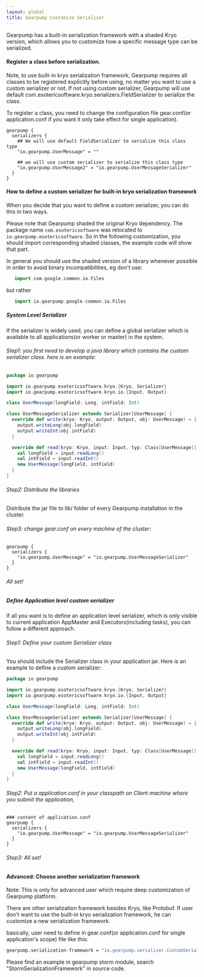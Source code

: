 ```yaml
---
layout: global
title: Gearpump Customize Serializer
---
```


Gearpump has a built-in serialization framework with a shaded Kryo version, which allows you to customize how a specific message type can be serialized. 

#### Register a class before serialization.

Note, to use built-in kryo serialization framework, Gearpump requires all classes to be registered explicitly before using, no matter you want to use a custom serializer or not. If not using custom serializer, Gearpump will use default com.esotericsoftware.kryo.serializers.FieldSerializer to serialize the class. 

To register a class, you need to change the configuration file gear.conf(or application.conf if you want it only take effect for single application).

```
gearpump {
  serializers {
    ## We will use default FieldSerializer to serialize this class type
    "io.gearpump.UserMessage" = ""
    
    ## we will use custom serializer to serialize this class type
    "io.gearpump.UserMessage2" = "io.gearpump.UserMessageSerializer"
  }
}
```

#### How to define a custom serializer for built-in kryo serialization framework

When you decide that you want to define a custom serializer, you can do this in two ways.

Please note that Gearpump shaded the original Kryo dependency. The package name ```com.esotericsoftware``` was relocated to ```io.gearpump.esotericsoftware```. So in the following customization, you should import corresponding shaded classes, the example code will show that part.

In general you should use the shaded version of a library whenever possible in order to avoid binary incompatibilities, eg don't use:

```scala
   import com.google.common.io.Files
```

but rather

```scala
   import io.gearpump.google.common.io.Files
```


##### System Level Serializer

If the serializer is widely used, you can define a global serializer which is available to all applications(or worker or master) in the system.

###### Step1: you first need to develop a java library which contains the custom serializer class. here is an example:

```scala
package io.gearpump

import io.gearpump.esotericsoftware.kryo.{Kryo, Serializer}
import io.gearpump.esotericsoftware.kryo.io.{Input, Output}

class UserMessage(longField: Long, intField: Int)

class UserMessageSerializer extends Serializer[UserMessage] {
  override def write(kryo: Kryo, output: Output, obj: UserMessage) = {
    output.writeLong(obj.longField)
    output.writeInt(obj.intField)
  }

  override def read(kryo: Kryo, input: Input, typ: Class[UserMessage]): UserMessage = {
    val longField = input.readLong()
    val intField = input.readInt()
    new UserMessage(longField, intField)
  }
}
```

###### Step2: Distribute the libraries

Distribute the jar file to lib/ folder of every Gearpump installation in the cluster.

###### Step3: change gear.conf on every machine of the cluster:

```
gearpump {
  serializers {
    "io.gearpump.UserMessage" = "io.gearpump.UserMessageSerializer"
  }
}
```

###### All set!

##### Define Application level custom serializer
If all you want is to define an application level serializer, which is only visible to current application AppMaster and Executors(including tasks), you can follow a different approach.

###### Step1: Define your custom Serializer class

You should include the Serializer class in your application jar. Here is an example to define a custom serializer:

```scala
package io.gearpump

import io.gearpump.esotericsoftware.kryo.{Kryo, Serializer}
import io.gearpump.esotericsoftware.kryo.io.{Input, Output}

class UserMessage(longField: Long, intField: Int)

class UserMessageSerializer extends Serializer[UserMessage] {
  override def write(kryo: Kryo, output: Output, obj: UserMessage) = {
    output.writeLong(obj.longField)
    output.writeInt(obj.intField)
  }

  override def read(kryo: Kryo, input: Input, typ: Class[UserMessage]): UserMessage = {
    val longField = input.readLong()
    val intField = input.readInt()
    new UserMessage(longField, intField)
  }
}
```

###### Step2: Put a application.conf in your classpath on Client machine where you submit the application, 

```
### content of application.conf
gearpump {
  serializers {
    "io.gearpump.UserMessage" = "io.gearpump.UserMessageSerializer"
  }
}
```

###### Step3: All set!


#### Advanced: Choose another serialization framework

Note: This is only for advanced user which require deep customization of Gearpump platform.

There are other serialization framework besides Kryo, like Protobuf. If user don't want to use the built-in kryo serialization framework, he can customize a new serialization framework. 

basically, user need to define in gear.conf(or application.conf for single application's scope) file like this:

```bash
gearpump.serialization-framework = "io.gearpump.serializer.CustomSerializationFramework"
```

Please find an example in gearpump storm module, search "StormSerializationFramework" in source code.